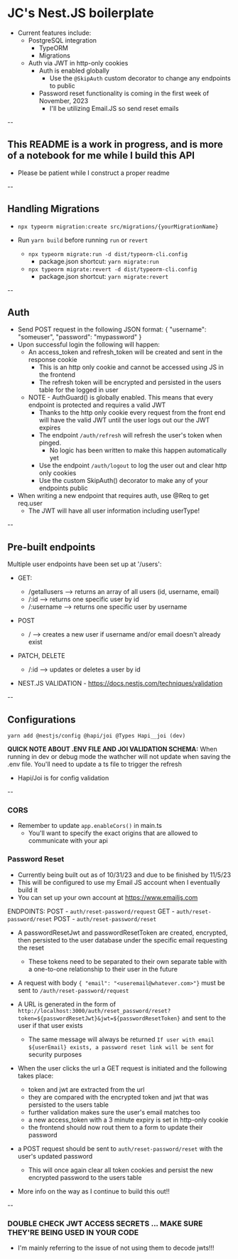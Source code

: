 # JC's Nest.JS boilerplate

* Current features include:
  * PostgreSQL integration
    * TypeORM
    * Migrations
  * Auth via JWT in http-only cookies
    * Auth is enabled globally
      * Use the ```@SkipAuth``` custom decorator to change any endpoints to public
    * Password reset functionality is coming in the first week of November, 2023
      * I'll be utilizing Email.JS so send reset emails

--

## This README is a work in progress, and is more of a notebook for me while I build this API

* Please be patient while I construct a proper readme

--

## Handling Migrations

* ```npx typeorm migration:create src/migrations/{yourMigrationName}```

* Run ```yarn build``` before running ```run``` or ```revert```
  * ```npx typeorm migrate:run -d dist/typeorm-cli.config```
    * package.json shortcut: ```yarn migrate:run```
  * ```npx typeorm migrate:revert -d dist/typeorm-cli.config```
    * package.json shortcut: ```yarn migrate:revert```

--

## Auth

* Send POST request in the following JSON format:
  {
    "username": "someuser",
    "password": "mypassword"
  }
* Upon successful login the following will happen:
  * An access_token and refresh_token will be created and sent in the response cookie
    * This is an http only cookie and cannot be accessed using JS in the frontend
    * The refresh token will be encrypted and persisted in the users table for the logged in user
  * NOTE - AuthGuard() is globally enabled.  This means that every endpoint is protected and requires a valid JWT
    * Thanks to the http only cookie every request from the front end will have the valid JWT until the user logs out our the JWT expires
    * The endpoint ```/auth/refresh``` will refresh the user's token when pinged.
      * No logic has been written to make this happen automatically yet
    * Use the endpoint ```/auth/logout``` to log the user out and clear http only cookies
    * Use the custom SkipAuth() decorator to make any of your endpoints public
* When writing a new endpoint that requires auth, use @Req to get req.user
  * The JWT will have all user information including userType!

--

## Pre-built endpoints

Multiple user endpoints have been set up at '/users':

* GET:
  * /getallusers --> returns an array of all users (id, username, email)
  * /:id --> returns one specific user by id
  * /:username --> returns one specific user by username
* POST
  * / --> creates a new user if username and/or email doesn't already exist
* PATCH, DELETE
  * /:id --> updates or deletes a user by id

* NEST.JS VALIDATION - <https://docs.nestjs.com/techniques/validation>

--

## Configurations

```yarn add @nestjs/config @hapi/joi @Types Hapi__joi (dev)```

**QUICK NOTE ABOUT .ENV FILE AND JOI VALIDATION SCHEMA:**
When running in dev or debug mode the wathcher will not update when saving the .env file.  You'll need to update a ts file to trigger the refresh

* Hapi/Joi is for config validation

--

### CORS

* Remember to update ```app.enableCors()``` in main.ts
  * You'll want to specify the exact origins that are allowed to communicate with your api

### Password Reset

* Currently being built out as of 10/31/23 and due to be finished by 11/5/23
* This will be configured to use my Email JS account when I eventually build it
* You can set up your own account at <https://www.emailjs.com>

ENDPOINTS:
POST - ```auth/reset-password/request```
GET - ```auth/reset-password/reset```
POST - ```auth/reset-password/reset```

* A passwordResetJwt and passwordResetToken are created, encrypted, then persisted to the user database under the specific email requesting the reset
  * These tokens need to be separated to their own separate table with a one-to-one relationship to their user in the future
* A request with body ```{ "email": "<useremail@whatever.com>"}``` must be sent to ```/auth/reset-password/request```
* A URL is generated in the form of `http://localhost:3000/auth/reset_password/reset?token=${passwordResetJwt}&jwt=${passwordResetToken}` and sent to the user if that user exists
  * The same message will always be returned `If user with email ${userEmail} exists, a password reset link will be sent` for security purposes
* When the user clicks the url a GET request is initiated and the following takes place:
  * token and jwt are extracted from the url
  * they are compared with the encrypted token and jwt that was persisted to the users table
  * further validation makes sure the user's email matches too
  * a new access_token with a 3 minute expiry is set in http-only cookie
  * the frontend should now rout them to a form to update their password
* a POST request should be sent to ```auth/reset-password/reset``` with the user's updated password
  * This will once again clear all token cookies and persist the new encrypted password to the users table

* More info on the way as I continue to build this out!!

--

### DOUBLE CHECK JWT ACCESS SECRETS ... MAKE SURE THEY'RE BEING USED IN YOUR CODE

* I'm mainly referring to the issue of not using them to decode jwts!!!

